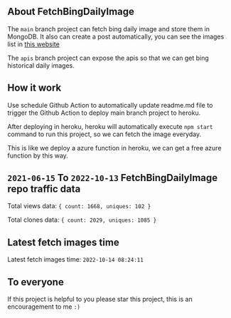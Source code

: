 ## About FetchBingDailyImage

The `main` branch project can fetch bing daily image and store them in MongoDB.
It also can create a post automatically, you can see the images list in [this website](https://oursalbum.netlify.app)

The `apis` branch project can expose the apis so that we can get bing historical daily images.

## How it work

Use schedule Github Action to automatically update readme.md file to trigger the Github Action to deploy main branch project to heroku.

After deploying in heroku, heroku will automatically execute `npm start` command to run this project, so we can fetch the image everyday.

This is like we deploy a azure function in heroku, we can get a free azure function by this way.

## `2021-06-15` To `2022-10-13` FetchBingDailyImage repo traffic data

Total views data: `{ count: 1668, uniques: 102 }`

Total clones data: `{ count: 2029, uniques: 1085 }`

## Latest fetch images time

Latest fetch images time: `2022-10-14 08:24:11`

## To everyone

If this project is helpful to you please star this project, this is an encouragement to me `:)`



